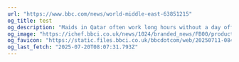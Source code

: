 ```yaml
---
url: "https://www.bbc.com/news/world-middle-east-63851215"
og_title: test
og_description: "Maids in Qatar often work long hours without a day off, despite changes to employment law."
og_image: "https://ichef.bbci.co.uk/news/1024/branded_news/FB00/production/_127865246_maid2-nc.png"
og_favicon: "https://static.files.bbci.co.uk/bbcdotcom/web/20250711-084946-a521911844-web-2.25.0-9/favicon-32x32.png"
og_last_fetch: "2025-07-20T08:07:31.793Z"
---
```

